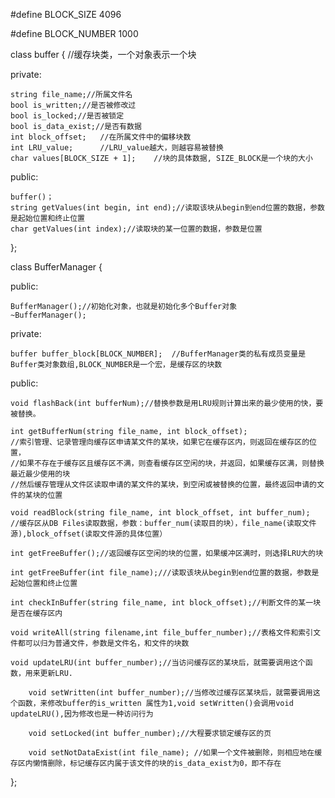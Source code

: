 #define BLOCK_SIZE 4096

#define BLOCK_NUMBER 1000

class buffer { //缓存块类，一个对象表示一个块

private:

	string file_name;//所属文件名
	bool is_written;//是否被修改过
	bool is_locked;//是否被锁定
	bool is_data_exist;//是否有数据
	int block_offset;	//在所属文件中的偏移块数
	int LRU_value;		//LRU_value越大，则越容易被替换
	char values[BLOCK_SIZE + 1];	//块的具体数据, SIZE_BLOCK是一个块的大小
public:

	buffer()；
	string getValues(int begin, int end);//读取该块从begin到end位置的数据，参数是起始位置和终止位置
	char getValues(int index);//读取块的某一位置的数据，参数是位置
};




class BufferManager {

public:

	BufferManager();//初始化对象，也就是初始化多个Buffer对象
	~BufferManager();
private:

	buffer buffer_block[BLOCK_NUMBER];	//BufferManager类的私有成员变量是Buffer类对象数组,BLOCK_NUMBER是一个宏，是缓存区的块数
public:

	void flashBack(int bufferNum);//替换参数是用LRU规则计算出来的最少使用的快，要被替换。

	int getBufferNum(string file_name, int block_offset);
	//索引管理、记录管理向缓存区申请某文件的某块，如果它在缓存区内，则返回在缓存区的位置，
	//如果不存在于缓存区且缓存区不满，则查看缓存区空闲的块，并返回，如果缓存区满，则替换最近最少使用的块
	//然后缓存管理从文件区读取申请的某文件的某块，到空闲或被替换的位置，最终返回申请的文件的某块的位置

	void readBlock(string file_name, int block_offset, int buffer_num);
	//缓存区从DB Files读取数据，参数：buffer_num(读取目的块），file_name(读取文件源),block_offset(读取文件源的具体位置）

	int getFreeBuffer();//返回缓存区空闲的块的位置，如果缓冲区满时，则选择LRU大的块
	
	int getFreeBuffer(int file_name);///读取该块从begin到end位置的数据，参数是起始位置和终止位置

	int checkInBuffer(string file_name, int block_offset);//判断文件的某一块是否在缓存区内

	void writeAll(string filename,int file_buffer_number);//表格文件和索引文件都可以归为普通文件，参数是文件名，和文件的块数
	
	void updateLRU(int buffer_number);//当访问缓存区的某块后，就需要调用这个函数，用来更新LRU.

        void setWritten(int buffer_number);//当修改过缓存区某块后，就需要调用这个函数，来修改buffer的is_written 属性为1,void setWritten()会调用void updateLRU(),因为修改也是一种访问行为

        void setLocked(int buffer_number);//大程要求锁定缓存区的页

        void setNotDataExist(int file_name); //如果一个文件被删除，则相应地在缓存区内懒惰删除，标记缓存区内属于该文件的块的is_data_exist为0，即不存在
	


};


